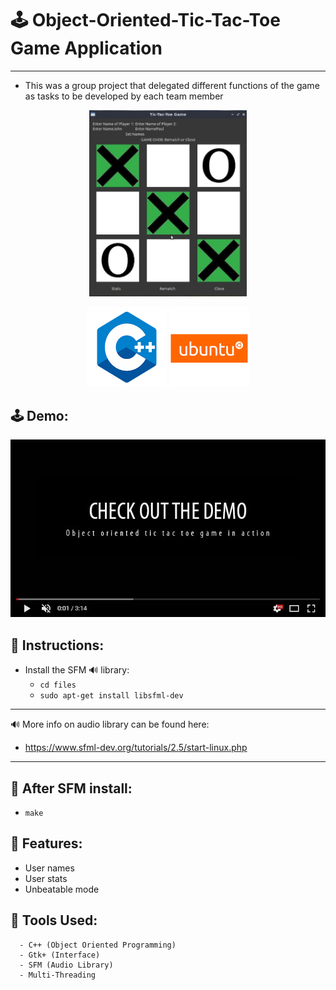 #  🕹 Object-Oriented-Tic-Tac-Toe Game Application
-----------------------------
- This was a group project that delegated different functions of the game as tasks to be developed by each team member

<p align="center">
      <img width="50%" height="50%" src="https://github.com/jpdsnz/Object-Oriented-Tic-Tac-Toe/blob/3a3d3da60b74e3d8b14ec9be5e14d30b447a01ce/ttt.jpg?raw=true">
</p>

<p align="center">
      <img width="128" height="128" src="https://github.com/jpdsnz/jpdsnz/blob/main/c-plus-plus.png">
      <img width="128" height="128" src="https://github.com/jpdsnz/jpdsnz/blob/main/ubuntu.png">
</p>

## 🕹 Demo:

<p align="center">
  <a href="https://drive.google.com/file/d/1NC70aIaqlYXPKp74di4__m-X-F_LfqGK/view?usp=share_link"><img src="https://raw.githubusercontent.com/jpdsnz/jpdsnz/main/youtube-blank.jpg"></a>
</p>

## 📕 Instructions: 
  - Install the SFM 🔊 library:
    - `cd files`
    - `sudo apt-get install libsfml-dev`
---------------------------------------------
🔊 More info on audio library can be found here:
  - https://www.sfml-dev.org/tutorials/2.5/start-linux.php
---------------------------------------------
## 📕 After SFM install:
  - `make`
  
## 🎲 Features: 
  - User names
  - User stats
  - Unbeatable mode
  
## 🔧 Tools Used:
      - C++ (Object Oriented Programming)
      - Gtk+ (Interface)
      - SFM (Audio Library)
      - Multi-Threading

